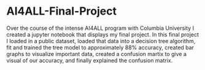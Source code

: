 # AI4ALL-Final-Project
Over the course of the intense AI4ALL program with Columbia University I created a jupyter notebook that displays my final project. In this final project I loaded in a public dataset, loaded that data into a decision tree algorithm, fit and trained the tree model to approximately 88% accuracy, created bar graphs to visualize important data, created a confusion martix to give a visual of our accuracy, and finally explained the confusion matrix.
